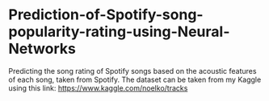 # Prediction-of-Spotify-song-popularity-rating-using-Neural-Networks
Predicting the song rating of Spotify songs based on the acoustic features of each song, taken from Spotify.
The dataset can be taken from my Kaggle using this link: https://www.kaggle.com/noelko/tracks
